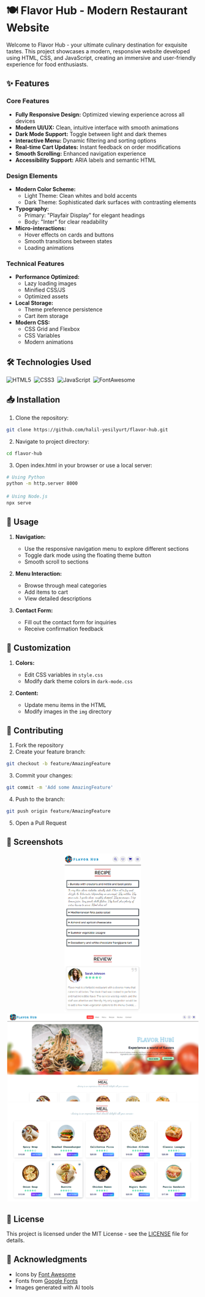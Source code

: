 # 🍽️ Flavor Hub - Modern Restaurant Website

Welcome to Flavor Hub - your ultimate culinary destination for exquisite tastes. This project showcases a modern, responsive website developed using HTML, CSS, and JavaScript, creating an immersive and user-friendly experience for food enthusiasts.

## ✨ Features

### Core Features
- **Fully Responsive Design:** Optimized viewing experience across all devices
- **Modern UI/UX:** Clean, intuitive interface with smooth animations
- **Dark Mode Support:** Toggle between light and dark themes
- **Interactive Menu:** Dynamic filtering and sorting options
- **Real-time Cart Updates:** Instant feedback on order modifications
- **Smooth Scrolling:** Enhanced navigation experience
- **Accessibility Support:** ARIA labels and semantic HTML

### Design Elements
- **Modern Color Scheme:**
  - Light Theme: Clean whites and bold accents
  - Dark Theme: Sophisticated dark surfaces with contrasting elements
- **Typography:**
  - Primary: "Playfair Display" for elegant headings
  - Body: "Inter" for clear readability
- **Micro-interactions:**
  - Hover effects on cards and buttons
  - Smooth transitions between states
  - Loading animations

### Technical Features
- **Performance Optimized:**
  - Lazy loading images
  - Minified CSS/JS
  - Optimized assets
- **Local Storage:**
  - Theme preference persistence
  - Cart item storage
- **Modern CSS:**
  - CSS Grid and Flexbox
  - CSS Variables
  - Modern animations

## 🛠️ Technologies Used

![HTML5](https://img.shields.io/badge/-HTML5-E34F26?style=for-the-badge&logo=html5&logoColor=white)&nbsp;
![CSS3](https://img.shields.io/badge/-CSS3-1572B6?style=for-the-badge&logo=css3)&nbsp;
![JavaScript](https://img.shields.io/badge/Javascript-F7DF1E.svg?style=for-the-badge&logo=javascript&logoColor=black)&nbsp;
![FontAwesome](https://img.shields.io/badge/Font_Awesome-339AF0?style=for-the-badge&logo=fontawesome&logoColor=white)

## 📥 Installation

1. Clone the repository:
```bash
git clone https://github.com/halil-yesilyurt/flavor-hub.git
```

2. Navigate to project directory:
```bash
cd flavor-hub
```

3. Open index.html in your browser or use a local server:
```bash
# Using Python
python -m http.server 8000

# Using Node.js
npx serve
```

## 🚀 Usage

1. **Navigation:**
   - Use the responsive navigation menu to explore different sections
   - Toggle dark mode using the floating theme button
   - Smooth scroll to sections

2. **Menu Interaction:**
   - Browse through meal categories
   - Add items to cart
   - View detailed descriptions

3. **Contact Form:**
   - Fill out the contact form for inquiries
   - Receive confirmation feedback

## 🎨 Customization

1. **Colors:**
   - Edit CSS variables in `style.css`
   - Modify dark theme colors in `dark-mode.css`

2. **Content:**
   - Update menu items in the HTML
   - Modify images in the `img` directory

## 🤝 Contributing

1. Fork the repository
2. Create your feature branch:
```bash
git checkout -b feature/AmazingFeature
```
3. Commit your changes:
```bash
git commit -m 'Add some AmazingFeature'
```
4. Push to the branch:
```bash
git push origin feature/AmazingFeature
```
5. Open a Pull Request

## 📸 Screenshots

<p align="center">
    <img src="./img/screenshot-2.png" alt="Mobile View" width="200"/>
    <img src="./img/screenshot-1.png" alt="Desktop View" width="500"/>
    <img src="./img/screenshot-3.png" alt="Menu View" width="500"/>
</p>

## 📄 License

This project is licensed under the MIT License - see the [LICENSE](LICENSE) file for details.

## 🙏 Acknowledgments

- Icons by [Font Awesome](https://fontawesome.com)
- Fonts from [Google Fonts](https://fonts.google.com)
- Images generated with AI tools
